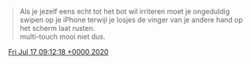 > Als je jezelf eens echt tot het bot wil irriteren moet je ongeduldig swipen op je iPhone terwijl je losjes de vinger van je andere hand op het scherm laat rusten\.  
> multi\-touch mooi niet dus\.

<img src="../../media/tweet.ico" width="12" /> [Fri Jul 17 09:12:18 +0000 2020](https://twitter.com/DromerDenker/status/1284053301043044354)